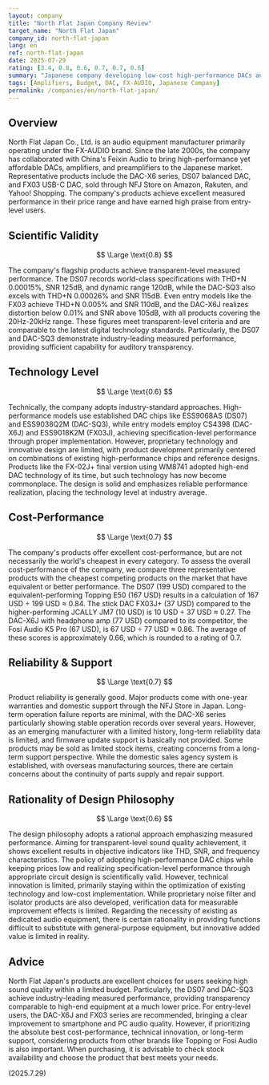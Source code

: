 ```yaml
---
layout: company
title: "North Flat Japan Company Review"
target_name: "North Flat Japan"
company_id: north-flat-japan
lang: en
ref: north-flat-japan
date: 2025-07-29
rating: [3.4, 0.8, 0.6, 0.7, 0.7, 0.6]
summary: "Japanese company developing low-cost high-performance DACs and amplifiers under the FX-AUDIO brand. Measured performance is excellent, but cost-performance does not reach the top tier due to competitors."
tags: [Amplifiers, Budget, DAC, FX-AUDIO, Japanese Company]
permalink: /companies/en/north-flat-japan/
---
```

## Overview

North Flat Japan Co., Ltd. is an audio equipment manufacturer primarily operating under the FX-AUDIO brand. Since the late 2000s, the company has collaborated with China's Feixin Audio to bring high-performance yet affordable DACs, amplifiers, and preamplifiers to the Japanese market. Representative products include the DAC-X6 series, DS07 balanced DAC, and FX03 USB-C DAC, sold through NFJ Store on Amazon, Rakuten, and Yahoo! Shopping. The company's products achieve excellent measured performance in their price range and have earned high praise from entry-level users.

## Scientific Validity

$$ \Large \text{0.8} $$

The company's flagship products achieve transparent-level measured performance. The DS07 records world-class specifications with THD+N 0.00015%, SNR 125dB, and dynamic range 120dB, while the DAC-SQ3 also excels with THD+N 0.00026% and SNR 115dB. Even entry models like the FX03 achieve THD+N 0.005% and SNR 110dB, and the DAC-X6J realizes distortion below 0.01% and SNR above 105dB, with all products covering the 20Hz-20kHz range. These figures meet transparent-level criteria and are comparable to the latest digital technology standards. Particularly, the DS07 and DAC-SQ3 demonstrate industry-leading measured performance, providing sufficient capability for auditory transparency.

## Technology Level

$$ \Large \text{0.6} $$

Technically, the company adopts industry-standard approaches. High-performance models use established DAC chips like ESS9068AS (DS07) and ESS9038Q2M (DAC-SQ3), while entry models employ CS4398 (DAC-X6J) and ESS9018K2M (FX03J), achieving specification-level performance through proper implementation. However, proprietary technology and innovative design are limited, with product development primarily centered on combinations of existing high-performance chips and reference designs. Products like the FX-02J+ final version using WM8741 adopted high-end DAC technology of its time, but such technology has now become commonplace. The design is solid and emphasizes reliable performance realization, placing the technology level at industry average.

## Cost-Performance

$$ \Large \text{0.7} $$

The company's products offer excellent cost-performance, but are not necessarily the world's cheapest in every category. To assess the overall cost-performance of the company, we compare three representative products with the cheapest competing products on the market that have equivalent or better performance.
The DS07 (199 USD) compared to the equivalent-performing Topping E50 (167 USD) results in a calculation of 167 USD ÷ 199 USD ≈ 0.84. The stick DAC FX03J+ (37 USD) compared to the higher-performing JCALLY JM7 (10 USD) is 10 USD ÷ 37 USD ≈ 0.27. The DAC-X6J with headphone amp (77 USD) compared to its competitor, the Fosi Audio K5 Pro (67 USD), is 67 USD ÷ 77 USD ≈ 0.86. The average of these scores is approximately 0.66, which is rounded to a rating of 0.7.

## Reliability & Support

$$ \Large \text{0.7} $$

Product reliability is generally good. Major products come with one-year warranties and domestic support through the NFJ Store in Japan. Long-term operation failure reports are minimal, with the DAC-X6 series particularly showing stable operation records over several years. However, as an emerging manufacturer with a limited history, long-term reliability data is limited, and firmware update support is basically not provided. Some products may be sold as limited stock items, creating concerns from a long-term support perspective. While the domestic sales agency system is established, with overseas manufacturing sources, there are certain concerns about the continuity of parts supply and repair support.

## Rationality of Design Philosophy

$$ \Large \text{0.6} $$

The design philosophy adopts a rational approach emphasizing measured performance. Aiming for transparent-level sound quality achievement, it shows excellent results in objective indicators like THD, SNR, and frequency characteristics. The policy of adopting high-performance DAC chips while keeping prices low and realizing specification-level performance through appropriate circuit design is scientifically valid. However, technical innovation is limited, primarily staying within the optimization of existing technology and low-cost implementation. While proprietary noise filter and isolator products are also developed, verification data for measurable improvement effects is limited. Regarding the necessity of existing as dedicated audio equipment, there is certain rationality in providing functions difficult to substitute with general-purpose equipment, but innovative added value is limited in reality.

## Advice

North Flat Japan's products are excellent choices for users seeking high sound quality within a limited budget. Particularly, the DS07 and DAC-SQ3 achieve industry-leading measured performance, providing transparency comparable to high-end equipment at a much lower price. For entry-level users, the DAC-X6J and FX03 series are recommended, bringing a clear improvement to smartphone and PC audio quality. However, if prioritizing the absolute best cost-performance, technical innovation, or long-term support, considering products from other brands like Topping or Fosi Audio is also important. When purchasing, it is advisable to check stock availability and choose the product that best meets your needs.

(2025.7.29)

